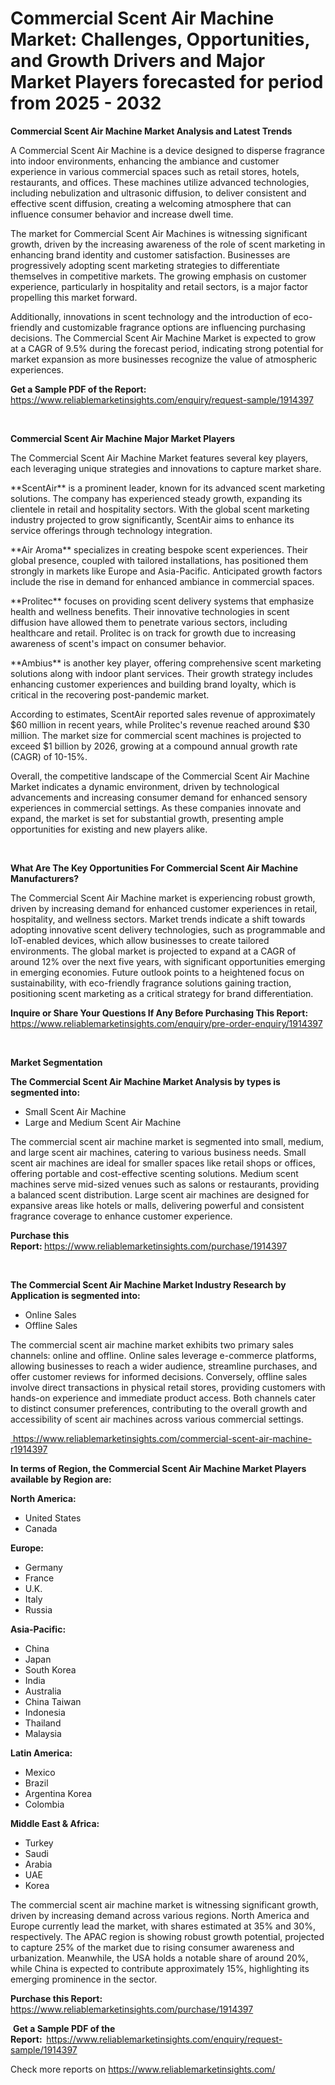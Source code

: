 <p><h1>Commercial Scent Air Machine Market: Challenges, Opportunities, and Growth Drivers and Major Market Players forecasted for period from 2025 - 2032</h1></p><p><strong>Commercial Scent Air Machine Market Analysis and Latest Trends</strong></p>
<p><p>A Commercial Scent Air Machine is a device designed to disperse fragrance into indoor environments, enhancing the ambiance and customer experience in various commercial spaces such as retail stores, hotels, restaurants, and offices. These machines utilize advanced technologies, including nebulization and ultrasonic diffusion, to deliver consistent and effective scent diffusion, creating a welcoming atmosphere that can influence consumer behavior and increase dwell time.</p><p>The market for Commercial Scent Air Machines is witnessing significant growth, driven by the increasing awareness of the role of scent marketing in enhancing brand identity and customer satisfaction. Businesses are progressively adopting scent marketing strategies to differentiate themselves in competitive markets. The growing emphasis on customer experience, particularly in hospitality and retail sectors, is a major factor propelling this market forward.</p><p>Additionally, innovations in scent technology and the introduction of eco-friendly and customizable fragrance options are influencing purchasing decisions. The Commercial Scent Air Machine Market is expected to grow at a CAGR of 9.5% during the forecast period, indicating strong potential for market expansion as more businesses recognize the value of atmospheric experiences.</p></p>
<p><strong>Get a Sample PDF of the Report:&nbsp;</strong> <a href="https://www.reliablemarketinsights.com/enquiry/request-sample/1914397?utm_campaign=1937&utm_medium=2&utm_source=Github&utm_content=ia&utm_term=20022025&utm_id=commercial-scent-air-machine">https://www.reliablemarketinsights.com/enquiry/request-sample/1914397</a></p>
<p>&nbsp;</p>
<p><strong>Commercial Scent Air Machine Major Market Players</strong></p>
<p><p>The Commercial Scent Air Machine Market features several key players, each leveraging unique strategies and innovations to capture market share. </p><p>**ScentAir** is a prominent leader, known for its advanced scent marketing solutions. The company has experienced steady growth, expanding its clientele in retail and hospitality sectors. With the global scent marketing industry projected to grow significantly, ScentAir aims to enhance its service offerings through technology integration.</p><p>**Air Aroma** specializes in creating bespoke scent experiences. Their global presence, coupled with tailored installations, has positioned them strongly in markets like Europe and Asia-Pacific. Anticipated growth factors include the rise in demand for enhanced ambiance in commercial spaces.</p><p>**Prolitec** focuses on providing scent delivery systems that emphasize health and wellness benefits. Their innovative technologies in scent diffusion have allowed them to penetrate various sectors, including healthcare and retail. Prolitec is on track for growth due to increasing awareness of scent's impact on consumer behavior.</p><p>**Ambius** is another key player, offering comprehensive scent marketing solutions along with indoor plant services. Their growth strategy includes enhancing customer experiences and building brand loyalty, which is critical in the recovering post-pandemic market.</p><p>According to estimates, ScentAir reported sales revenue of approximately $60 million in recent years, while Prolitec's revenue reached around $30 million. The market size for commercial scent machines is projected to exceed $1 billion by 2026, growing at a compound annual growth rate (CAGR) of 10-15%. </p><p>Overall, the competitive landscape of the Commercial Scent Air Machine Market indicates a dynamic environment, driven by technological advancements and increasing consumer demand for enhanced sensory experiences in commercial settings. As these companies innovate and expand, the market is set for substantial growth, presenting ample opportunities for existing and new players alike.</p></p>
<p>&nbsp;</p>
<p><strong>What Are The Key Opportunities For Commercial Scent Air Machine Manufacturers?</strong></p>
<p><p>The Commercial Scent Air Machine market is experiencing robust growth, driven by increasing demand for enhanced customer experiences in retail, hospitality, and wellness sectors. Market trends indicate a shift towards adopting innovative scent delivery technologies, such as programmable and IoT-enabled devices, which allow businesses to create tailored environments. The global market is projected to expand at a CAGR of around 12% over the next five years, with significant opportunities emerging in emerging economies. Future outlook points to a heightened focus on sustainability, with eco-friendly fragrance solutions gaining traction, positioning scent marketing as a critical strategy for brand differentiation.</p></p>
<p><strong>Inquire or Share Your Questions If Any Before Purchasing This Report:</strong> <a href="https://www.reliablemarketinsights.com/enquiry/pre-order-enquiry/1914397?utm_campaign=1937&utm_medium=2&utm_source=Github&utm_content=ia&utm_term=20022025&utm_id=commercial-scent-air-machine">https://www.reliablemarketinsights.com/enquiry/pre-order-enquiry/1914397</a></p>
<p>&nbsp;</p>
<p><strong>Market Segmentation</strong></p>
<p><strong>The Commercial Scent Air Machine Market Analysis by types is segmented into:</strong></p>
<p><ul><li>Small Scent Air Machine</li><li>Large and Medium Scent Air Machine</li></ul></p>
<p><p>The commercial scent air machine market is segmented into small, medium, and large scent air machines, catering to various business needs. Small scent air machines are ideal for smaller spaces like retail shops or offices, offering portable and cost-effective scenting solutions. Medium scent machines serve mid-sized venues such as salons or restaurants, providing a balanced scent distribution. Large scent air machines are designed for expansive areas like hotels or malls, delivering powerful and consistent fragrance coverage to enhance customer experience.</p></p>
<p><strong>Purchase this Report:&nbsp;</strong><a href="https://www.reliablemarketinsights.com/purchase/1914397?utm_campaign=1937&utm_medium=2&utm_source=Github&utm_content=ia&utm_term=20022025&utm_id=commercial-scent-air-machine">https://www.reliablemarketinsights.com/purchase/1914397</a></p>
<p>&nbsp;</p>
<p><strong>The Commercial Scent Air Machine Market Industry Research by Application is segmented into:</strong></p>
<p><ul><li>Online Sales</li><li>Offline Sales</li></ul></p>
<p><p>The commercial scent air machine market exhibits two primary sales channels: online and offline. Online sales leverage e-commerce platforms, allowing businesses to reach a wider audience, streamline purchases, and offer customer reviews for informed decisions. Conversely, offline sales involve direct transactions in physical retail stores, providing customers with hands-on experience and immediate product access. Both channels cater to distinct consumer preferences, contributing to the overall growth and accessibility of scent air machines across various commercial settings.</p></p>
<p><a href="https://www.reliablemarketinsights.com/commercial-scent-air-machine-r1914397?utm_campaign=1937&utm_medium=2&utm_source=Github&utm_content=ia&utm_term=20022025&utm_id=commercial-scent-air-machine">&nbsp;https://www.reliablemarketinsights.com/commercial-scent-air-machine-r1914397</a></p>
<p><strong>In terms of Region, the Commercial Scent Air Machine Market Players available by Region are:</strong></p>
<p>
    <p> <strong> North America: </strong>
        <ul>
            <li>United States</li>
            <li>Canada</li>
        </ul>
        </p> 
    <p> <strong> Europe: </strong>
        <ul>
            <li>Germany</li>
            <li>France</li>
            <li>U.K.</li>
            <li>Italy</li>
            <li>Russia</li>
        </ul>
        </p> 
    <p> <strong> Asia-Pacific: </strong>
        <ul>
            <li>China</li>
            <li>Japan</li>
            <li>South Korea</li>
            <li>India</li>
            <li>Australia</li>
            <li>China Taiwan</li>
            <li>Indonesia</li>
            <li>Thailand</li>
            <li>Malaysia</li>
        </ul>
        </p> 
    <p> <strong> Latin America: </strong>
        <ul>
            <li>Mexico</li>
            <li>Brazil</li>
            <li>Argentina Korea</li>
            <li>Colombia</li>
        </ul>
        </p> 
    <p> <strong> Middle East & Africa: </strong>
        <ul>
            <li>Turkey</li>
            <li>Saudi</li>
            <li>Arabia</li>
            <li>UAE</li>
            <li>Korea</li>
        </ul>
    </p>
    </p>
<p><p>The commercial scent air machine market is witnessing significant growth, driven by increasing demand across various regions. North America and Europe currently lead the market, with shares estimated at 35% and 30%, respectively. The APAC region is showing robust growth potential, projected to capture 25% of the market due to rising consumer awareness and urbanization. Meanwhile, the USA holds a notable share of around 20%, while China is expected to contribute approximately 15%, highlighting its emerging prominence in the sector.</p></p>
<p><strong>Purchase this Report: </strong><a href="https://www.reliablemarketinsights.com/purchase/1914397?utm_campaign=1937&utm_medium=2&utm_source=Github&utm_content=ia&utm_term=20022025&utm_id=commercial-scent-air-machine">https://www.reliablemarketinsights.com/purchase/1914397</a></p>
<p>&nbsp;<strong>Get a Sample PDF of the Report:&nbsp;&nbsp;</strong><a href="https://www.reliablemarketinsights.com/enquiry/request-sample/1914397?utm_campaign=1937&utm_medium=2&utm_source=Github&utm_content=ia&utm_term=20022025&utm_id=commercial-scent-air-machine">https://www.reliablemarketinsights.com/enquiry/request-sample/1914397</a></p>
<p><strong></strong></p>
<p>Check more reports on <a href="https://www.reliablemarketinsights.com/?utm_campaign=1937&utm_medium=2&utm_source=Github&utm_content=ia&utm_term=20022025&utm_id=commercial-scent-air-machine">https://www.reliablemarketinsights.com/</a></p>